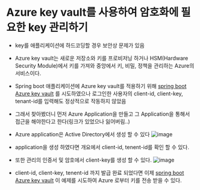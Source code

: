 # Azure key vault를 사용하여 암호화에 필요한 key 관리하기
- key를 애플리케이션에 하드코딩할 경우 보안상 문제가 있음
- Azure key vault는 새로운 저장소와 키를 프로비저닝 하거나 HSM(Hardware Security Module)에서 키를 가져와 중앙에서 키, 비밀, 정책을 관리하는 Azure의 서비스이다. 
- Spring boot 애플리케이션에 Azure key vault를 적용하기 위해 [spring boot Azure key vault](https://docs.microsoft.com/ko-kr/azure/developer/java/spring-framework/configure-spring-boot-starter-java-app-with-azure-key-vault) 를 시도하였으나 로그인한 사용자의 client-id, client-key, tenant-id를 입력해도 정상적으로 작동하지 않았음
- 그래서 찾아봤더니 먼저 Azure Application을 만들고 그 Application을 통해서 접근을 해야한다고 한다(링크가 있었으나 잃어버림..)
- Azure application은 Active Directory에서 생성 할 수 있다
  ![image](https://user-images.githubusercontent.com/24540286/131656551-a3ef6ad9-2598-4da7-af77-32577de1093e.png)

- application을 생성 하였다면 개요에서 client-id, tenent-id를 확인 할 수 있다.
- 또한 관리의 인증서 및 암호에서 client-key를 생성 할 수 있다.
   ![image](https://user-images.githubusercontent.com/24540286/131656737-23ef460d-9f0e-408c-998d-91dbd7c9a6c0.png)
- client-id, client-key, tenent-id 까지 발급 완료 되었다면 이제 [spring boot Azure key vault](https://docs.microsoft.com/ko-kr/azure/developer/java/spring-framework/configure-spring-boot-starter-java-app-with-azure-key-vault) 이 예제를 시도하여 Azure 로부터 키를 전송 받을 수 있다.
